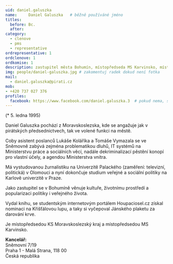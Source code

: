 ```yaml
---
uid: daniel.galuszka 
name:     Daniel Galuszka  	# běžně používáné jméno
titles:
  before: Bc.
  after:
category:
  - clenove
  - pms
  - representative
ordrepresentative: 1
ordclenove: 1
ordkomise: 1
description: zastupitel města Bohumín, místopředseda MS Karvinsko, místopředseda KS Moravskoslezský kraj, asistent poslance # zobrazuje se v lide
img: people/daniel-galuszka.jpg # zakomentuj radek dokud není fotka
mail:
  - daniel.galuszka@pirati.cz
mob: 
- +420 737 027 376
profiles:
  facebook: https://www.facebook.com/daniel.galuszka.3  # pokud nema, staci smazat tuto radku
---
```


(* 5. ledna 1995)

Daniel Galuszka pochází z Moravskoslezska, kde se angažuje jak v pirátských předsednictvech, tak ve volené funkci na městě.

Coby asistent poslanců Lukáše Koláříka a Tomáše Vymazala se ve Sněmovně zabývá zejména problematikou dluhů, IT systémů na Ministerstvu práce a sociálních věcí, nadále dekriminalizací pěstění konopí pro vlastní účely, a agendou Ministerstva vnitra.

Má vystudovanou žurnalistiku na Univerzitě Palackého (zaměření: televizní, politická) v Olomouci a nyní dokončuje studium veřejné a sociální politiky na Karlově univerzitě v Praze.

Jako zastupitel se v Bohumíně věnuje kultuře, životnímu prostředí a popularizaci politiky i veřejného života.

Vydal knihu, se studentským internetovým portálem Houpaciosel.cz získal nominaci na Křišťálovou lupu, a taky si vyčepoval Jánského plaketu za darování krve.

Je místopředsedou KS Moravskoslezský kraj a místopředsedou MS Karvinsko.

__Kancelář:__  
Sněmovní 7/19  
Praha 1 - Malá Strana, 118 00  
Česká republika  

